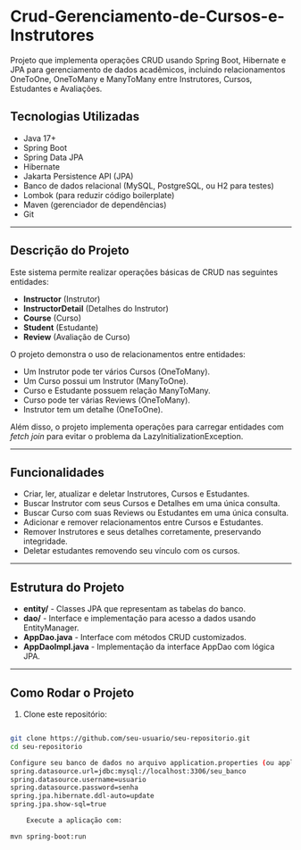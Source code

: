 # Crud-Gerenciamento-de-Cursos-e-Instrutores
Projeto que implementa operações CRUD usando Spring Boot, Hibernate e JPA para gerenciamento de dados acadêmicos, incluindo relacionamentos OneToOne, OneToMany e ManyToMany entre Instrutores, Cursos, Estudantes e Avaliações.


## Tecnologias Utilizadas

- Java 17+
- Spring Boot
- Spring Data JPA
- Hibernate
- Jakarta Persistence API (JPA)
- Banco de dados relacional (MySQL, PostgreSQL, ou H2 para testes)
- Lombok (para reduzir código boilerplate)
- Maven (gerenciador de dependências)
- Git

---

## Descrição do Projeto

Este sistema permite realizar operações básicas de CRUD nas seguintes entidades:

- **Instructor** (Instrutor)
- **InstructorDetail** (Detalhes do Instrutor)
- **Course** (Curso)
- **Student** (Estudante)
- **Review** (Avaliação de Curso)

O projeto demonstra o uso de relacionamentos entre entidades:

- Um Instrutor pode ter vários Cursos (OneToMany).
- Um Curso possui um Instrutor (ManyToOne).
- Curso e Estudante possuem relação ManyToMany.
- Curso pode ter várias Reviews (OneToMany).
- Instrutor tem um detalhe (OneToOne).

Além disso, o projeto implementa operações para carregar entidades com *fetch join* para evitar o problema da LazyInitializationException.

---

## Funcionalidades

- Criar, ler, atualizar e deletar Instrutores, Cursos e Estudantes.
- Buscar Instrutor com seus Cursos e Detalhes em uma única consulta.
- Buscar Curso com suas Reviews ou Estudantes em uma única consulta.
- Adicionar e remover relacionamentos entre Cursos e Estudantes.
- Remover Instrutores e seus detalhes corretamente, preservando integridade.
- Deletar estudantes removendo seu vínculo com os cursos.

---

## Estrutura do Projeto

- **entity/** - Classes JPA que representam as tabelas do banco.
- **dao/** - Interface e implementação para acesso a dados usando EntityManager.
- **AppDao.java** - Interface com métodos CRUD customizados.
- **AppDaoImpl.java** - Implementação da interface AppDao com lógica JPA.

---

## Como Rodar o Projeto

1. Clone este repositório:

```bash

git clone https://github.com/seu-usuario/seu-repositorio.git
cd seu-repositorio

Configure seu banco de dados no arquivo application.properties (ou application.yml):
spring.datasource.url=jdbc:mysql://localhost:3306/seu_banco
spring.datasource.username=usuario
spring.datasource.password=senha
spring.jpa.hibernate.ddl-auto=update
spring.jpa.show-sql=true

    Execute a aplicação com:

mvn spring-boot:run

